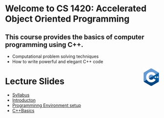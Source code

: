 # Welcome to CS 1420: Accelerated Object Oriented Programming

## This course provides the basics of computer programming using C++. 
   + Computational problem solving techniques
   + How to write powerful and elegant C++ code


<img align="right" width="10%" src="Images/course-image.png">

# Lecture Slides
+  [Syllabus](Slides/0.CourseSyllabus.pdf)
+  [Introducton](Slides/1.Introduction.pdf)
+  [Programminng Environment setup](Slides/1-0ProgrammingEnvironment.pdf)
+  [C++Basics](Slides/2.C++Basics.pdf)